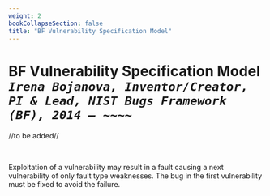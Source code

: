```yaml
---
weight: 2
bookCollapseSection: false
title: "BF Vulnerability Specification Model"
---
```

# BF Vulnerability Specification Model <br/>_`Irena Bojanova, Inventor/Creator, PI & Lead, NIST Bugs Framework (BF), 2014 – ~~~~`_

//to be added//

<!-- The BF software security vulnerability specification model is presented on Figure 1. Following the [BF definitions](/BF/info/vulnerability-model/bf-concepts/) of bug, fault, error, and weakness, a software security vulnerability is modeled as a causal chain of underlying weaknesses that leads to a security failure. A security bug causes the first weakness, leading to an error. This error becomes the cause (i.e., the fault) for a next weakness and propagates through subsequent weaknesses until a final/exploitable error is reached, causing the security failure.

<!-- In some cases, several vulnerabilities must be present for an exploit to be harmful. The final errors resulting from different chains converge to cause a failure (see  Figure 2). The bug in at least one of the chains must be fixed to avoid that failure.   -->
<!-- <br/>
 {{< img src="images/BF Models/BF Converging Vulnerabilities Model.svg" height="1100" caption="Figure 2. Converging software security vulnerabilities, leading to a security failure." >}}
<br/> -->

<!-- The detailed model of a formal BF specification of a software security vulnerability with N underlying weaknesses is presented on Figure 2.  -->

 <!-- The bug is an improper opration. A fault is an improper operand. The operation defect type can be code or specification. The operand fault type can be name, data, type, address, or size. ‘Name’ is about a resolved or bound object, function, data type, or namespace; ‘data’, ‘type’, ‘address’, and ‘size’ are about an object. -->

<br/>

<!-- {{< img src="images/BF Models/BF Vulnerability Specification Model.svg" height="750" caption="Figure 1. BF Vulnerability Specification Model." >}} -->
<!-- 
I. Bojanova and C. E. Galhardo, "Bug, Fault, Error, or Weakness: Demystifying Software Security Vulnerabilities," IT Professional, vol. 25, no. 1, pp. 7-12, Jan.-Feb. 2023, doi: [10.1109/MITP.2023.3238631](https://doi.ieeecomputersociety.org/10.1109/MITP.2023.3238631), [Local Download](https://tsapps.nist.gov/publication/get_pdf.cfm?pub_id=936191) . -->

Exploitation of a vulnerability may result in a fault causing a next vulnerability of only fault type weaknesses. The bug in the first vulnerability must be fixed to avoid the failure. 
<!-- Occasionally, for an exploit to be harmful, several vulnerabilities must converge at their final errors. The bug in at least one of the chains must be fixed to avoid the failure. -->

<!-- //more to be added// -->
